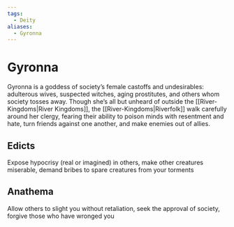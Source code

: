 ```yaml
---
tags:
  - Deity
aliases:
  - Gyronna
---
```

# Gyronna
Gyronna is a goddess of society’s female castoffs and undesirables: adulterous wives, suspected witches, aging prostitutes, and others whom society tosses away. Though she’s all but unheard of outside the [[River-Kingdoms|River Kingdoms]], the [[River-Kingdoms|Riverfolk]] walk carefully around her clergy, fearing their ability to poison minds with resentment and hate, turn friends against one another, and make enemies out of allies.
## Edicts  
Expose hypocrisy (real or imagined) in others, make other creatures miserable, demand bribes to  spare creatures from your torments
## Anathema  
Allow others to slight you without retaliation, seek the approval of society, forgive those who have wronged you